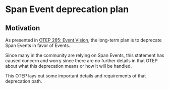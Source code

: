 # Span Event deprecation plan

## Motivation

As presented in [OTEP 265: Event Vision](0265-event-vision.md),
the long-term plan is to deprecate Span Events in favor of Events.

Since many in the community are relying on Span Events,
this statement has caused concern and worry since there are no further details
in that OTEP about what this deprecation means or how it will be handled.

This OTEP lays out some important details and requirements of that deprecation path.


